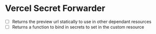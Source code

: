 # Vercel Secret Forwarder

- [ ] Returns the preview url statically to use in other dependant resources
- [ ] Returns a function to bind in secrets to set in the custom resource
